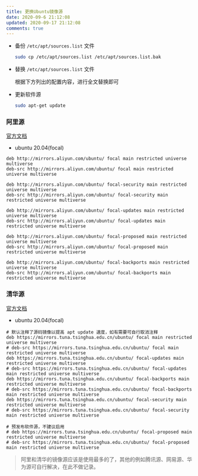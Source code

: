```yaml
---
title: 更换Ubuntu镜像源
date: 2020-09-6 21:12:08
updated: 2020-09-17 21:12:08
comments: true
---
```


- 备份 `/etc/apt/sources.list` 文件

    ```bash
    sudo cp /etc/apt/sources.list /etc/apt/sources.list.bak 
    ```

- 替换 `/etc/apt/sources.list` 文件

    根据下方列出的配置内容，进行全文替换即可
    
- 更新软件源

    ```bash
    sudo apt-get update
    ```

<!-- more -->

### 阿里源

[官方文档](https://developer.aliyun.com/mirror/ubuntu)

- ubuntu 20.04(focal) 

```
deb http://mirrors.aliyun.com/ubuntu/ focal main restricted universe multiverse
deb-src http://mirrors.aliyun.com/ubuntu/ focal main restricted universe multiverse

deb http://mirrors.aliyun.com/ubuntu/ focal-security main restricted universe multiverse
deb-src http://mirrors.aliyun.com/ubuntu/ focal-security main restricted universe multiverse

deb http://mirrors.aliyun.com/ubuntu/ focal-updates main restricted universe multiverse
deb-src http://mirrors.aliyun.com/ubuntu/ focal-updates main restricted universe multiverse

deb http://mirrors.aliyun.com/ubuntu/ focal-proposed main restricted universe multiverse
deb-src http://mirrors.aliyun.com/ubuntu/ focal-proposed main restricted universe multiverse

deb http://mirrors.aliyun.com/ubuntu/ focal-backports main restricted universe multiverse
deb-src http://mirrors.aliyun.com/ubuntu/ focal-backports main restricted universe multiverse
```

### 清华源

[官方文档](https://mirrors.tuna.tsinghua.edu.cn/help/ubuntu/)

- ubuntu 20.04(focal) 

```
# 默认注释了源码镜像以提高 apt update 速度，如有需要可自行取消注释
deb https://mirrors.tuna.tsinghua.edu.cn/ubuntu/ focal main restricted universe multiverse
# deb-src https://mirrors.tuna.tsinghua.edu.cn/ubuntu/ focal main restricted universe multiverse
deb https://mirrors.tuna.tsinghua.edu.cn/ubuntu/ focal-updates main restricted universe multiverse
# deb-src https://mirrors.tuna.tsinghua.edu.cn/ubuntu/ focal-updates main restricted universe multiverse
deb https://mirrors.tuna.tsinghua.edu.cn/ubuntu/ focal-backports main restricted universe multiverse
# deb-src https://mirrors.tuna.tsinghua.edu.cn/ubuntu/ focal-backports main restricted universe multiverse
deb https://mirrors.tuna.tsinghua.edu.cn/ubuntu/ focal-security main restricted universe multiverse
# deb-src https://mirrors.tuna.tsinghua.edu.cn/ubuntu/ focal-security main restricted universe multiverse

# 预发布软件源，不建议启用
# deb https://mirrors.tuna.tsinghua.edu.cn/ubuntu/ focal-proposed main restricted universe multiverse
# deb-src https://mirrors.tuna.tsinghua.edu.cn/ubuntu/ focal-proposed main restricted universe multiverse
```

> 阿里和清华的镜像源应该是使用最多的了，其他的例如腾讯源、网易源、华为源可自行解决，在此不做记录。